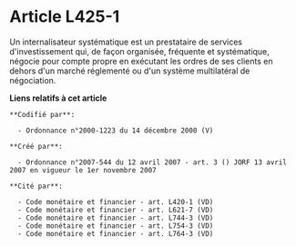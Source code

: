# Article L425-1

Un internalisateur systématique est un prestataire de services d'investissement qui, de façon organisée, fréquente et
systématique, négocie pour compte propre en exécutant les ordres de ses clients en dehors d'un marché réglementé ou d'un
système multilatéral de négociation.

**Liens relatifs à cet article**

	**Codifié par**:

	  - Ordonnance n°2000-1223 du 14 décembre 2000 (V)

	**Créé par**:

	  - Ordonnance n°2007-544 du 12 avril 2007 - art. 3 () JORF 13 avril 2007 en vigueur le 1er novembre 2007

	**Cité par**:

	  - Code monétaire et financier - art. L420-1 (VD)
	  - Code monétaire et financier - art. L621-7 (VD)
	  - Code monétaire et financier - art. L744-3 (VD)
	  - Code monétaire et financier - art. L754-3 (VD)
	  - Code monétaire et financier - art. L764-3 (VD)
